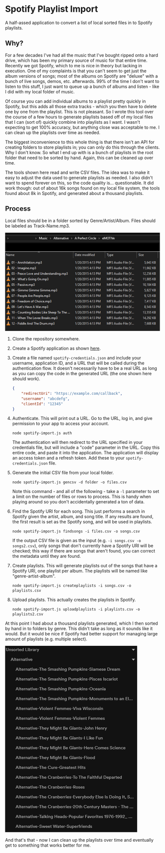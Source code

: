 # Spotify Playlist Import

A half-assed application to convert a list of local sorted files in to Spotify playlists.

## Why?

For a few decades I've had all the music that I've bought ripped onto a hard drive, which has been my primary source of
music for that entire time.  Recently we got Spotify, which to me is nice in theory but lacking in execution.  One of my
complaints is that you can't seem to get just the album versions of songs; most of the albums on Spotify are "deluxe"
with a bunch of live songs, demos, etc. afterwards.  99% of the time I don't want to listen to this stuff, I just want
to queue up a bunch of albums and listen - like I did with my local folder of music.  

Of course you can add individual albums to a playlist pretty quickly in Spotify, but this adds all those extra tracks -
which you then have to delete one by one from the playlist.  This is not pleasant.  So I wrote this tool over the
course of a few hours to generate playlists based off of my local files that I can (sort of) quickly combine into
playlists as I want.  I wasn't expecting to get 100% accuracy, but anything close was acceptable to me.  I can clean up the
playlists over time as needed.

The biggest inconvenience to this whole thing is that there isn't an API for creating folders to store playlists in; you
can only do this through the clients.  Why I don't know.  So what I end up with is a bunch of playlists in the root
folder that need to be sorted by hand.  Again, this can be cleaned up over time.

The tools shown here read and write CSV files.  The idea was to make it easy to adjust the data used to generate
playlists as needed.  I also didn't want to spend forever on this, so the code quality is... questionable.  It did work
though: out of about 16k songs found on my local file system, the tools found about 8k in Spotify, and
generated about a thousand playlists.

## Process

Local files should be in a folder sorted by Genre/Artist/Album.  Files should be labeled as Track-Name.mp3.

![Local Files](local.png)


1. Clone the repository somewhere.
1. Create a Spotify application as shown
   [here](https://developer.spotify.com/documentation/general/guides/app-settings/#register-your-app).
1. Create a file named `spotify-credentials.json` and include your username, application ID, and a URL that will be
   called during the authentication flow.  It doesn't necessarily have to be a real URL as long as you can copy the code
   in the generated URL (the one shown here should work).
    ```json
    {
        "redirectUri": "https://example.com/callback",
        "username": "abcdefg",
        "clientId": "12345"
    }
    ```
1. Authenticate.  This will print out a URL.  Go to the URL, log in, and give permission to your app to access your
   account.
    ```
    node spotify-import.js auth
    ```
    The authentication will then redirect to the URL specified in your credentials file, but will include a "code"
    parameter in the URL.  Copy this entire code, and paste it into the application.  The application will display an
    access token and a refresh token.  Add these to your `spotify-credentials.json` file.
1. Generate the initial CSV file from your local folder.

    ```
    node spotify-import.js gencsv -d folder -o files.csv
    ```
    Note this command - and all of the following - take a `-l` parameter to set a limit on the number of files or rows
    to process.  This is handy when playing around so you don't accidentally generated a ton of data.
1. Find the Spotify URI for each song.  This just performs a search in Spotify given the artist, album, and song title.
   If any results are found, the first result is set as the Spotify song, and will be used in playlists.
    ```
    node spotify-import.js findsongs -i files.csv -o songs.csv
    ```
    If the output CSV file is given as the input (e.g. `-i songs.csv -o songs2.csv`), only songs that don't currently have a Spotify URI will be checked;
    this way if there are songs that aren't found, you can correct the metadata until they are found.
1. Create playlists.  This will generate playlists out of the songs that have a Spotify URI, one playlist per album.
   The playlists will be named like "genre-artist-album".
    ```
    node spotify-import.js createplaylists -i songs.csv -o playlists.csv
    ```
1. Upload playlists.  This actually creates the playlists in Spotify.
    ```
    node spotify-import.js uploadplaylists -i playlists.csv -o playlists2.csv
    ```
At this point I had about a thousand playlists generated, which I then sorted by hand in to folders by genre.  This
   didn't take as long as it sounds like it would.  But it would be nice if Spotify had better support for managing
   large amount of playlists (e.g. multiple select).

![Sorted Playlists](sorted.png)

And that's that - now I can clean up the playlists over time and eventually get to something that works better for me.